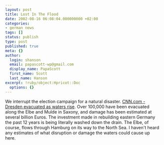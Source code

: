 ```yaml
---
layout: post
title: Lost In The Flood
date: 2002-08-16 06:08:04.000000000 +02:00
categories:
- german news
tags: []
status: publish
type: post
published: true
meta: {}
author:
  login: shanson
  email: papascott-wp@gmail.com
  display_name: PapaScott
  first_name: Scott
  last_name: Hanson
excerpt: !ruby/object:Hpricot::Doc
  options: {}
---
```

<p>We interrupt the election campaign for a natural disaster. <a href="http://www.cnn.com/2002/WORLD/europe/08/15/europe.floods/index.html">CNN.com - Dresden evacuated as waters rise</a>. Over 100,000 have been evacuated along the Elbe and Mulde in Saxony, and damage has been estimated at several billion Euros. The investment made in rebuilding eastern Germany the past 12 years is being literally washed down the drain. The Elbe, of course, flows through Hamburg on its way to the North Sea. I haven't heard any estimates of what disruption or damage the waters could cause up here.</p>
